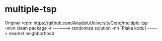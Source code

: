 # multiple-tsp
Original repo: https://github.com/AnadoluUniversityCeng/multiple-tsp \
-mvn clean package
-r  ------> randomize solution
-nn [Plaka kodu]  -----> nearest neighborhood
